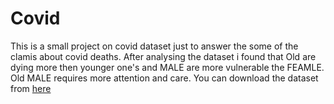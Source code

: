 # Covid
This is a small project on covid dataset just to answer the some of the clamis about covid deaths.
After analysing the dataset i found that Old are dying more then younger one's and MALE are more vulnerable the FEAMLE. Old MALE requires more attention and care.
You can download the dataset from [here](https://www.youtube.com/redirect?event=video_description&redir_token=QUFFLUhqa1pVdVpTaUNYQ0d2TUNDNFZuY0o1UFJpeGNrUXxBQ3Jtc0tuazhsZUlvXy1lcEo2VFE1RVZpekV6Z1NLYm9DdkhYLU1nSzJ6bDZjV3Rqb1lvc1VZTER0ZE84d2kwOTUzdFZObE5PM2tkTVIxSkxHTWxiQ25kU0NZdEVWU204WjNCdmpHVU5aS1V5bkRNYmlHQ2F3QQ&q=https%3A%2F%2Fwww.kaggle.com%2Fsudalairajkumar%2Fnovel-corona-virus-2019-dataset%2Fdownload%2FuMF6QnlPB7ScS6BxTw1I%252Fversions%252Fe03zBLHwzT7b8fR01UTk%252Ffiles%252FCOVID19_line_list_data.csv%3FdatasetVersionNumber%3D25&v=D_CNmYkGRUc)
